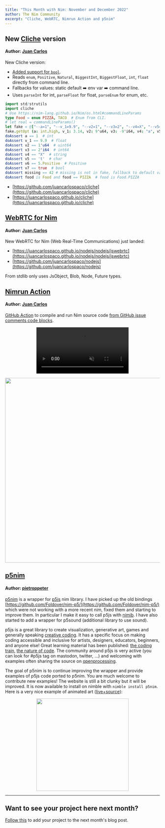 ```yaml
---
title: "This Month with Nim: November and December 2022"
author: The Nim Community
excerpt: "Cliche, WebRTC, Nimrun Action and p5nim"
---
```




## New [Cliche](https://github.com/juancarlospaco/cliche) version

#### Author: [Juan Carlos](https://github.com/juancarlospaco)

New Cliche version:
- [Added support for `bool`](https://github.com/juancarlospaco/cliche/pull/9#issue-1445943903).
- Reads `enum`, `Positive`, `Natural`, `BiggestInt`, `BiggestFloat`, `int`, `float` directly from command line.
- Fallbacks for values: static default ➡️  env var ➡️  command line.
- Uses `parseInt` for int, `parseFloat` for float, `parseEnum` for enum, etc.

```nim
import std/strutils
import cliche
# Use https://nim-lang.github.io/Nim/os.html#commandLineParams
type Food = enum PIZZA, TACO  # Enum from CLI.
# let real = commandLineParams()
let fake = @["--a=1", "--v_1=9.9", "--v2=1", "--v3=2", "--v4=X", "--v5=t", "--v6=5", "--v7=true", "--food=PIZZA"]
fake.getOpt (a: int.high, v_1: 3.14, v2: 9'u64, v3: -9'i64, v4: "a", v5: '4', v6: 9.Positive, v7: false, missing: 42, food: TACO)
doAssert a == 1  # int
doAssert v_1 == 9.9  # float
doAssert v2 == 1'u64  # uint64
doAssert v3 == 2'i64  # int64
doAssert v4 == "X"  # string
doAssert v5 == 't'  # char
doAssert v6 == 5.Positive  # Positive
doAssert v7 == true  # bool
doAssert missing == 42 # missing is not in fake, fallback to default value 42.
doAssert food is Food and food == PIZZA  # food is Food.PIZZA
```

- [https://github.com/juancarlospaco/cliche](https://github.com/juancarlospaco/cliche)
- [https://juancarlospaco.github.io/cliche](https://juancarlospaco.github.io/cliche)





## [WebRTC for Nim](https://juancarlospaco.github.io/nodejs/nodejs/jswebrtc)

#### Author: [Juan Carlos](https://github.com/juancarlospaco)

New WebRTC for Nim (Web Real-Time Communications) just landed:

- [https://juancarlospaco.github.io/nodejs/nodejs/jswebrtc](https://juancarlospaco.github.io/nodejs/nodejs/jswebrtc)
- [https://github.com/juancarlospaco/nodejs](https://github.com/juancarlospaco/nodejs)

From stdlib only uses JsObject, Blob, Node, Future types.





## [Nimrun Action](https://github.com/juancarlospaco/nimrun-action#nimrun-action)

#### Author: [Juan Carlos](https://github.com/juancarlospaco)

[GitHub Action](https://github.com/features/actions) to compile and run Nim source code [from GitHub issue comments code blocks](https://github.com/juancarlospaco/nimrun-action/issues/3#issuecomment-1351871284).

<p style="text-align: center;">
  <video src="https://user-images.githubusercontent.com/1189414/207674682-c971f842-b4ef-42a3-81b2-62e1c378d5a4.mp4" controls="controls" muted="muted" style="max-height:640px;max-width:800px">
  </video>
</p>

<p style="text-align: center;">
  <img width="auto" height="600" src="{{ site.url }}{{ site.baseurl }}/assets/thismonthwithnim/2023-01/nimrun-action-screenshot.png">
</p>





## [p5nim](https://github.com/pietroppeter/p5nim)

#### Author: [pietroppeter](https://github.com/pietroppeter)

[p5nim](https://github.com/pietroppeter/p5nim) is a wrapper for [p5js](https://p5js.org) nim library.
I have picked up the old bindings [https://github.com/Foldover/nim-p5/](https://github.com/Foldover/nim-p5/) which were not working with a more recent nim, fixed them and starting to improve them.
In particular I make it easy to call p5js with [nimib](https://github.com/pietroppeter/nimib/).
I have also started to add a wrapper for p5sound (additional library to use sound).

p5js is a great library to create visualization, generative art, games and generally speaking [creative coding](https://en.wikipedia.org/wiki/Creative_coding).
It has a specific focus on making coding accessible and inclusive for artists, designers, educators, beginners, and anyone else! Great learning material has been published: [the coding train](https://thecodingtrain.com/), [the nature of code](https://natureofcode.com/).
The community around p5js is very active (you can look for #p5js tag on mastodon, twitter, ...) and welcoming with examples often sharing the source on [openprocessing](https://openprocessing.org/).

The goal of p5nim is to continue improving the wrapper and provide examples of p5js code ported to p5nim.
You are much welcome to contribute new examples! The website is still a bit clunky but it will be improved.
It is now available to install on nimble with `nimble install p5nim`.
Here is a very nice example of animated art ([live+source](https://pietroppeter.github.io/p5nim/okazz_220919a.html)): 

<p style="text-align: center;">
  <img width="auto" height="300" src="https://user-images.githubusercontent.com/4997234/210152759-b6feeeee-f7bf-4fe5-9618-bc24459bc146.gif">
</p>

----

## Want to see your project here next month?

[Follow this](https://github.com/beef331/website#adding-your-project-to-month-with-nim)
to add your project to the next month's blog post.
